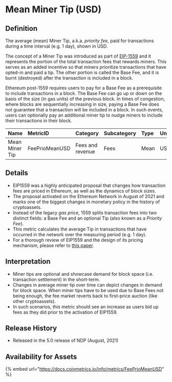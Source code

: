 # Mean Miner Tip \(USD\)

## Definition

The average \(mean\) Miner Tip, a.k.a. _priority fee,_ paid for transactions during a time interval \(e.g. 1 day\), shown in USD.

The concept of a Miner Tip was introduced as part of [EIP-1559](https://notes.ethereum.org/@vbuterin/eip-1559-faq) and it represents the portion of the total transaction fees that rewards miners. This serves as an added incentive so that miners prioritize transactions that have opted-in and paid a tip. The other portion is called the Base Fee, and it is burnt \(destroyed\) after the transaction is included in a block.

Ethereum post-1559 requires users to pay for a Base Fee as a prerequisite to include transactions in a block. The Base Fee can go up or down on the basis of the size \(in gas units\) of the previous block. In times of congestion, where blocks are sequentially increasing in size, paying a Base Fee does not guarantee that a transaction will be included in a block. In such events, users can optionally pay an additional miner tip to nudge miners to include their transactions in their block.

| Name | MetricID | Category | Subcategory | Type | Unit | Interval |
| :--- | :--- | :--- | :--- | :--- | :--- | :--- |
| Mean Miner Tip | FeePrioMeanUSD | Fees and revenue | Fees | Mean | USD | 1 day |

## Details

* EIP1559 was a highly anticipated proposal that changes how transaction fees are priced in Ethereum, as well as the dynamics of block sizes.
* The proposal activated on the Ethereum Network in August of 2021 and marks one of the biggest changes in monetary policy in the history of cryptoassets.
* Instead of the legacy _gas price_, 1559 splits transaction fees into two distinct fields: a Base Fee and an optional Tip \(also known as a _Priority Fee_\).
* This metric calculates the average Tip in transactions that have occurred in the network over the measuring period \(e.g. 1 day\).
* For a thorough review of EIP1559 and the design of its pricing mechanism, please refer to [this paper](https://arxiv.org/pdf/2012.00854.pdf).

## Interpretation

* Miner tips are optional and showcase demand for block space \(i.e. transaction settlement\) in the short-term.
* Changes in average miner tip over time can depict changes in demand for block space. When miner tips have to be used due to Base Fees not being enough, the fee market reverts back to first-price auction \(like other cryptoassets\).
* In such scenarios, this metric should see an increase as users bid up fees as they did prior to the activation of EIP1559.

## Release History

* Released in the 5.0 release of NDP \(August, 2021\)

## Availability for Assets

{% embed url="https://docs.coinmetrics.io/info/metrics/FeePrioMeanUSD" %}



